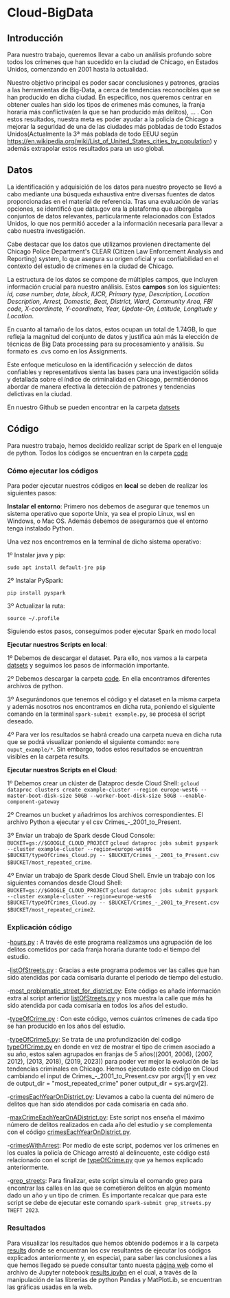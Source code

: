 # Cloud-BigData

## Introducción
Para nuestro trabajo, queremos llevar a cabo un análisis profundo sobre todos los crímenes que han sucedido en la ciudad de Chicago, en Estados Unidos, comenzando en 2001 hasta la actualidad. 

Nuestro objetivo principal es poder sacar conclusiones y patrones, gracias a las herramientas de Big-Data, a cerca de tendencias reconocibles que se han producido en dicha ciudad. En específico, nos queremos centrar en obtener cuales han sido los tipos de crimenes más comunes, la franja horaria más conflictiva(en la que se han producido más delitos), ... . Con estos resultados, nuestra meta es poder ayudar a la policía de Chicago a mejorar la seguridad de una de las ciudades más pobladas de todo Estados Unidos(Actualmente la 3ª más poblada de todo EEUU según https://en.wikipedia.org/wiki/List_of_United_States_cities_by_population) y además extrapolar estos resultados para un uso global. 

## Datos
La identificación y adquisición de los datos para nuestro proyecto se llevó a cabo mediante una búsqueda exhaustiva entre diversas fuentes de datos proporcionadas en el material de referencia. Tras una evaluación de varias opciones, se identificó que data.gov era la plataforma que albergaba conjuntos de datos relevantes, particularmente relacionados con Estados Unidos, lo que nos permitió acceder a la información necesaria para llevar a cabo nuestra investigación.

Cabe destacar que los datos que utilizamos provienen directamente del Chicago Police Department's CLEAR (Citizen Law Enforcement Analysis and Reporting) system, lo que asegura su origen oficial y su confiabilidad en el contexto del estudio de crímenes en la ciudad de Chicago.

La estructura de los datos se compone de múltiples campos, que incluyen información crucial para nuestro análisis. Estos **campos** son los siguientes: *id, case number, date, block, IUCR, Primary type, Description, Location Description, Arrest, Domestic, Beat, District, Ward, Community Area, FBI code, X-coordinate, Y-coordinate, Year, Update-On, Latitude, Longitude y Location*.

En cuanto al tamaño de los datos, estos ocupan un total de 1.74GB, lo que refleja la magnitud del conjunto de datos y justifica aún más la elección de técnicas de Big Data processing para su procesamiento y análisis. Su formato es .cvs como en los Assignments.

Este enfoque meticuloso en la identificación y selección de datos confiables y representativos sienta las bases para una investigación sólida y detallada sobre el índice de criminalidad en Chicago, permitiéndonos abordar de manera efectiva la detección de patrones y tendencias delictivas en la ciudad.

En nuestro Github se pueden encontrar en la carpeta [datsets](https://github.com/JorgeSierra22/Cloud-BigData/tree/main/datasets)


## Código
Para nuestro trabajo, hemos decidido realizar script de Spark en el lenguaje de python. Todos los códigos se encuentran en la carpeta [code](https://github.com/JorgeSierra22/Cloud-BigData/tree/main/code)

### Cómo ejecutar los códigos
Para poder ejecutar nuestros códigos en **local** se deben de realizar los siguientes pasos:

**Instalar el entorno**:
Primero nos debemos de asegurar que tenemos un sistema operativo que soporte Unix, ya sea el propio Linux, wsl en Windows, o  Mac OS. Además debemos de asegurarnos que el entorno tenga instalado Python. 

Una vez nos encontremos en la terminal de dicho sistema operativo:

1º Instalar java y pip:
```
sudo apt install default-jre pip
``` 
2º Instalar PySpark:
```
pip install pyspark
``` 
3º Actualizar la ruta: 
```
source ~/.profile
``` 

Siguiendo estos pasos, conseguimos poder ejecutar Spark en modo local


**Ejecutar nuestros Scripts en local**:

1º Debemos de descargar el dataset. Para ello, nos vamos a la carpeta [datsets](https://github.com/JorgeSierra22/Cloud-BigData/tree/main/datasets) y seguimos los pasos de información importante.

2º Debemos descargar la carpeta [code](https://github.com/JorgeSierra22/Cloud-BigData/tree/main/code). En ella encontramos diferentes archivos de python. 

3º Asegurándonos que tenemos el código y el dataset en la misma carpeta y además nosotros nos encontramos en dicha ruta, poniendo el siguiente comando en la terminal ```spark-submit example.py```, se procesa el script deseado.

4º Para ver los resultados se habrá creado una carpeta nueva en dicha ruta que se podrá visualizar poniendo el siguiente comando: ```more ouput_example/*```. Sin embargo, todos estos resultados se encuentran visibles en la carpeta results.

**Ejecutar nuestros Scripts en el Cloud**:

1º Debemos crear un clúster de Dataproc desde Cloud Shell: ```gcloud dataproc clusters create example-cluster --region europe-west6 --master-boot-disk-size 50GB --worker-boot-disk-size 50GB --enable-component-gateway```

2º Creamos un bucket y añadrimos los archivos correspondientes. El archivo Python a ejecutar y el csv Crimes_-_2001_to_Present.

3º Enviar un trabajo de Spark desde Cloud Console: ```BUCKET=gs://$GOOGLE_CLOUD_PROJECT```
```gcloud dataproc jobs submit pyspark --cluster example-cluster --region=europe-west6 $BUCKET/typeOfCrimes_Cloud.py -- $BUCKET/Crimes_-_2001_to_Present.csv $BUCKET/most_repeated_crime```.

4º  Enviar un trabajo de Spark desde Cloud Shell. Envíe un trabajo con los siguientes comandos desde Cloud Shell: ```BUCKET=gs://$GOOGLE_CLOUD_PROJECT```
```gcloud dataproc jobs submit pyspark --cluster example-cluster --region=europe-west6 $BUCKET/typeOfCrimes_Cloud.py -- $BUCKET/Crimes_-_2001_to_Present.csv $BUCKET/most_repeated_crime2```.

### Explicación código
-[hours.py](https://github.com/JorgeSierra22/Cloud-BigData/blob/main/code/hours.py) : A través de este programa realizamos una agrupación de los delitos cometidos por cada franja horaria durante todo el tiempo del estudio.

-[listOfStreets.py](https://github.com/JorgeSierra22/Cloud-BigData/blob/main/code/listOfStreet.py) : Gracias a este programa podemos ver las calles que han sido atendidas por cada comisaría durante el periodo de tiempo del estudio.

-[most_problematic_street_for_district.py](https://github.com/JorgeSierra22/Cloud-BigData/blob/main/code/most_problematic_street_for_district.py): Este código es añade información extra al script anterior [listOfStreets.py](https://github.com/JorgeSierra22/Cloud-BigData/blob/main/code/listOfStreet.py) y nos muestra la calle que más ha sido atendida por cada comisaría en todos los años del estudio.

-[typeOfCrime.py](https://github.com/JorgeSierra22/Cloud-BigData/blob/main/code/typeOfCrime.py) : Con este código, vemos cuántos crímenes de cada tipo se han producido en los años del estudio.

-[typeOfCrime5.py](https://github.com/JorgeSierra22/Cloud-BigData/blob/main/code/typeOfCrimes5.py): Se trata de una profundización del codigo [typeOfCrime.py](https://github.com/JorgeSierra22/Cloud-BigData/blob/main/code/typeOfCrime.py) en donde en vez de mostrar el tipo de crimen asociado a su año, estos salen agrupados en franjas de 5 años((2001, 2006), (2007, 2012), (2013, 2018), (2019, 2023)) para poder ver mejor la evolución de las tendencias criminales en Chicago. Hemos ejecutado este código en Cloud cambiando el input de Crimes_-_2001_to_Present.csv por argv[1] y en vez de output_dir = "most_repeated_crime" poner output_dir = sys.argv[2].

-[crimesEachYearOnDistrict.py](https://github.com/JorgeSierra22/Cloud-BigData/blob/main/code/crimesEachYearOnDistrict.py): Llevamos a cabo la cuenta del número de delitos que han sido atendidos por cada comisaría en cada año.

-[maxCrimeEachYearOnADistrict.py](https://github.com/JorgeSierra22/Cloud-BigData/blob/main/code/maxCrimeEachYearOnADistrict.py): Este script nos enseña el máximo número de delitos realizados en cada año del estudio y se complementa con el código [crimesEachYearOnDistrict.py](https://github.com/JorgeSierra22/Cloud-BigData/blob/main/code/crimesEachYearOnDistrict.py).

-[crimesWithArrest](https://github.com/JorgeSierra22/Cloud-BigData/blob/main/code/crimesWithArrest.py): Por medio de este script, podemos ver los crímenes en los cuales la policía de Chicago arrestó al delincuente, este código está relacionado con el script de [typeOfCrime.py](https://github.com/JorgeSierra22/Cloud-BigData/blob/main/code/typeOfCrime.py) que ya hemos explicado anteriormente.

-[grep_streets](https://github.com/JorgeSierra22/Cloud-BigData/blob/main/code/grep_streets.py): Para finalizar, este script simula el comando grep para encontrar las calles en las que se cometieron delitos en algún momento dado un año y un tipo de crimen. Es importante recalcar que para este script se debe de ejecutar este comando ```spark-submit grep_streets.py THEFT 2023```.


### Resultados
Para visualizar los resultados que hemos obtenido podemos ir a la carpeta [results](https://github.com/JorgeSierra22/Cloud-BigData/tree/main/results) donde se encuentran los csv resultantes de ejecutar los códigos explicados anteriormente y, en especial, para saber las conclusiones a las que hemos llegado se puede consultar tanto nuesta [página web](https://github.com/JorgeSierra22/Cloud-BigData/tree/main/webPage) como el archivo de Jupyter notebook [results.ipybn](https://github.com/JorgeSierra22/Cloud-BigData/blob/main/results/results.ipynb) en el cual, a través de la manipulación de las librerías de python Pandas y MatPlotLib, se encuentran las gráficas usadas en la web.
